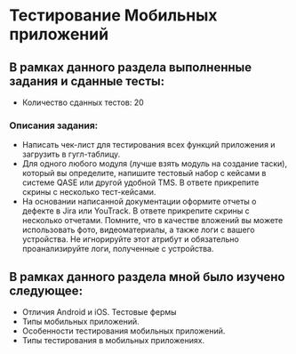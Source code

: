 # Тестирование Мобильных приложений
## В рамках данного раздела выполненные задания и сданные тесты:
- Количество сданных тестов: 20
### Описания задания:
- Написать чек-лист для тестирования всех функций приложения и загрузить в гугл-таблицу.
- Для одного любого модуля (лучше взять модуль на создание таски), который вы определите, напишите тестовый набор с кейсами в системе QASE или другой удобной TMS. В ответе прикрепите скрины с несколько тест-кейсами.
- На основании написанной документации оформите отчеты о дефекте в Jira или  YouTrack. В ответе прикрепите скрины с несколько отчетами.
Помните, что в качестве вложений вы можете использовать фото, видеоматериалы, а также логи с вашего устройства. Не игнорируйте этот атрибут и обязательно проанализируйте логи, полученные с устройства.

## В рамках данного раздела мной было изучено следующее:
- Отличия Android и iOS. Тестовые фермы
- Типы мобильных приложений.
- Особенности тестирования мобильных приложений.
- Типы тестирования в мобильных приложениях.
